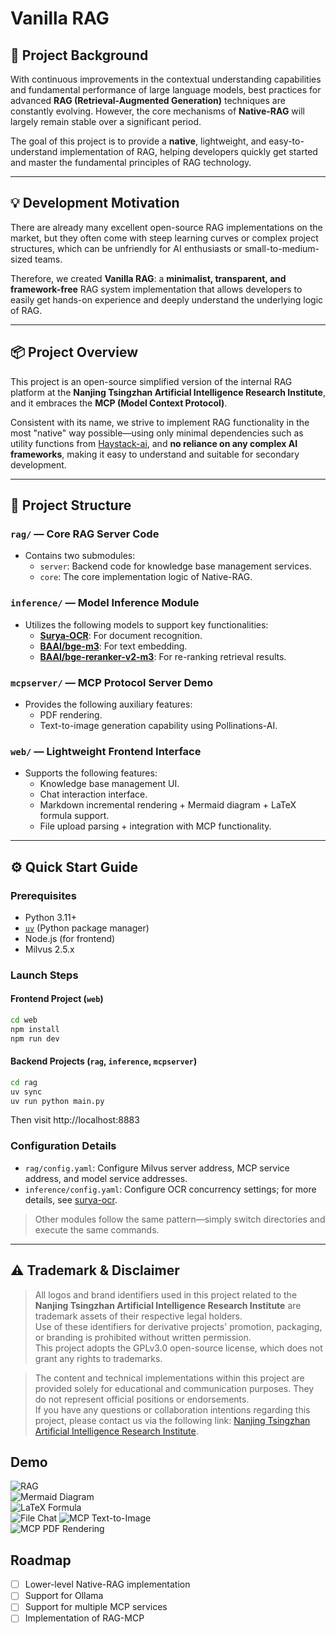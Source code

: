 # Vanilla RAG

## 🌟 Project Background

With continuous improvements in the contextual understanding capabilities and fundamental performance of large language
models, best practices for advanced **RAG (Retrieval-Augmented Generation)** techniques are constantly evolving.
However, the core mechanisms of **Native-RAG** will largely remain stable over a significant period.

The goal of this project is to provide a **native**, lightweight, and easy-to-understand implementation of RAG, helping
developers quickly get started and master the fundamental principles of RAG technology.

---

## 💡 Development Motivation

There are already many excellent open-source RAG implementations on the market, but they often come with steep learning
curves or complex project structures, which can be unfriendly for AI enthusiasts or small-to-medium-sized teams.

Therefore, we created **Vanilla RAG**: a **minimalist, transparent, and framework-free** RAG system implementation that
allows developers to easily get hands-on experience and deeply understand the underlying logic of RAG.

---

## 📦 Project Overview

This project is an open-source simplified version of the internal RAG platform at the **Nanjing Tsingzhan Artificial
Intelligence Research Institute**, and it embraces the **MCP (Model Context Protocol)**.

Consistent with its name, we strive to implement RAG functionality in the most "native" way possible—using only minimal
dependencies such as utility functions from [Haystack-ai](https://github.com/deepset-ai/haystack), and **no reliance on
any complex AI frameworks**, making it easy to understand and suitable for secondary development.

---

## 🧱 Project Structure

### `rag/` — Core RAG Server Code

- Contains two submodules:
    - `server`: Backend code for knowledge base management services.
    - `core`: The core implementation logic of Native-RAG.

### `inference/` — Model Inference Module

- Utilizes the following models to support key functionalities:
    - **[Surya-OCR](https://github.com/VikParuchuri/surya)**: For document recognition.
    - **[BAAI/bge-m3](https://huggingface.co/BAAI/bge-m3)**: For text embedding.
    - **[BAAI/bge-reranker-v2-m3](https://huggingface.co/BAAI/bge-reranker-v2-m3)**: For re-ranking retrieval results.

### `mcpserver/` — MCP Protocol Server Demo

- Provides the following auxiliary features:
    - PDF rendering.
    - Text-to-image generation capability using Pollinations-AI.

### `web/` — Lightweight Frontend Interface

- Supports the following features:
    - Knowledge base management UI.
    - Chat interaction interface.
    - Markdown incremental rendering + Mermaid diagram + LaTeX formula support.
    - File upload parsing + integration with MCP functionality.

---

## ⚙️ Quick Start Guide

### Prerequisites

- Python 3.11+
- [`uv`](https://github.com/astral-sh/uv) (Python package manager)
- Node.js (for frontend)
- Milvus 2.5.x

### Launch Steps

#### Frontend Project (`web`)

```bash
cd web
npm install
npm run dev
```

#### Backend Projects (`rag`, `inference`, `mcpserver`)

```bash
cd rag
uv sync
uv run python main.py
```

Then visit http://localhost:8883

### Configuration Details

- `rag/config.yaml`: Configure Milvus server address, MCP service address, and model service addresses.
- `inference/config.yaml`: Configure OCR concurrency settings; for more details,
  see [surya-ocr](https://github.com/VikParuchuri/surya).

> Other modules follow the same pattern—simply switch directories and execute the same commands.

---

## ⚠️ Trademark & Disclaimer

> All logos and brand identifiers used in this project related to the **Nanjing Tsingzhan Artificial Intelligence
Research Institute** are trademark assets of their respective legal holders.  
> Use of these identifiers for derivative projects' promotion, packaging, or branding is prohibited without written
> permission.  
> This project adopts the GPLv3.0 open-source license, which does not grant any rights to trademarks.

> The content and technical implementations within this project are provided solely for educational and communication
> purposes. They do not represent official positions or endorsements.  
> If you have any questions or collaboration intentions regarding this project, please contact us via the following
> link: [Nanjing Tsingzhan Artificial Intelligence Research Institute](https://tsingzhan.com/).

## Demo

![RAG](./assets/RAG.png)  
![Mermaid Diagram](./assets/mermaid.png)  
![LaTeX Formula](./assets/laTex.png)  
![File Chat](./assets/file-chat.png)
![MCP Text-to-Image](./assets/MCP-text2image.png)  
![MCP PDF Rendering](./assets/MCP-pdf.png)

## Roadmap

- [ ] Lower-level Native-RAG implementation
- [ ] Support for Ollama
- [ ] Support for multiple MCP services
- [ ] Implementation of RAG-MCP